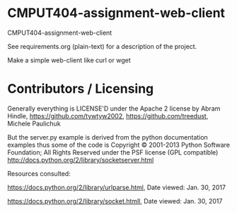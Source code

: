 CMPUT404-assignment-web-client
==============================

CMPUT404-assignment-web-client

See requirements.org (plain-text) for a description of the project.

Make a simple web-client like curl or wget

Contributors / Licensing
========================

Generally everything is LICENSE'D under the Apache 2 license by Abram Hindle,
https://github.com/tywtyw2002, https://github.com/treedust, Michele Paulichuk

But the server.py example is derived from the python documentation
examples thus some of the code is Copyright © 2001-2013 Python
Software Foundation; All Rights Reserved under the PSF license (GPL
compatible) http://docs.python.org/2/library/socketserver.html

Resources consulted:

https://docs.python.org/2/library/urlparse.html, Date viewed: Jan. 30, 2017

https://docs.python.org/2/library/socket.htmll, Date viewed: Jan. 30, 2017
